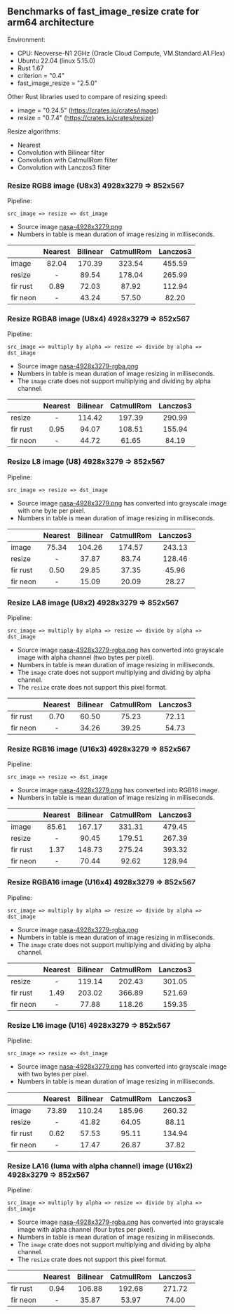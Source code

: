 ## Benchmarks of fast_image_resize crate for arm64 architecture

Environment:

- CPU: Neoverse-N1 2GHz (Oracle Cloud Compute, VM.Standard.A1.Flex)
- Ubuntu 22.04 (linux 5.15.0)
- Rust 1.67
- criterion = "0.4"
- fast_image_resize = "2.5.0"

Other Rust libraries used to compare of resizing speed:

- image = "0.24.5" (<https://crates.io/crates/image>)
- resize = "0.7.4" (<https://crates.io/crates/resize>)

Resize algorithms:

- Nearest
- Convolution with Bilinear filter
- Convolution with CatmullRom filter
- Convolution with Lanczos3 filter

### Resize RGB8 image (U8x3) 4928x3279 => 852x567

Pipeline:

`src_image => resize => dst_image`

- Source image [nasa-4928x3279.png](https://github.com/Cykooz/fast_image_resize/blob/main/data/nasa-4928x3279.png)
- Numbers in table is mean duration of image resizing in milliseconds.

<!-- bench_compare_rgb start -->
|          | Nearest | Bilinear | CatmullRom | Lanczos3 |
|----------|:-------:|:--------:|:----------:|:--------:|
| image    |  82.04  |  170.39  |   323.54   |  455.59  |
| resize   |    -    |  89.54   |   178.04   |  265.99  |
| fir rust |  0.89   |  72.03   |   87.92    |  112.94  |
| fir neon |    -    |  43.24   |   57.50    |  82.20   |
<!-- bench_compare_rgb end -->

### Resize RGBA8 image (U8x4) 4928x3279 => 852x567

Pipeline:

`src_image => multiply by alpha => resize => divide by alpha => dst_image`

- Source image
  [nasa-4928x3279-rgba.png](https://github.com/Cykooz/fast_image_resize/blob/main/data/nasa-4928x3279-rgba.png)
- Numbers in table is mean duration of image resizing in milliseconds.
- The `image` crate does not support multiplying and dividing by alpha channel.

<!-- bench_compare_rgba start -->
|          | Nearest | Bilinear | CatmullRom | Lanczos3 |
|----------|:-------:|:--------:|:----------:|:--------:|
| resize   |    -    |  114.42  |   197.39   |  290.99  |
| fir rust |  0.95   |  94.07   |   108.51   |  155.94  |
| fir neon |    -    |  44.72   |   61.65    |  84.19   |
<!-- bench_compare_rgba end -->

### Resize L8 image (U8) 4928x3279 => 852x567

Pipeline:

`src_image => resize => dst_image`

- Source image [nasa-4928x3279.png](https://github.com/Cykooz/fast_image_resize/blob/main/data/nasa-4928x3279.png)
  has converted into grayscale image with one byte per pixel.
- Numbers in table is mean duration of image resizing in milliseconds.

<!-- bench_compare_l start -->
|          | Nearest | Bilinear | CatmullRom | Lanczos3 |
|----------|:-------:|:--------:|:----------:|:--------:|
| image    |  75.34  |  104.26  |   174.57   |  243.13  |
| resize   |    -    |  37.87   |   83.74    |  128.46  |
| fir rust |  0.50   |  29.85   |   37.35    |  45.96   |
| fir neon |    -    |  15.09   |   20.09    |  28.27   |
<!-- bench_compare_l end -->

### Resize LA8 image (U8x2) 4928x3279 => 852x567

Pipeline:

`src_image => multiply by alpha => resize => divide by alpha => dst_image`

- Source image
  [nasa-4928x3279-rgba.png](https://github.com/Cykooz/fast_image_resize/blob/main/data/nasa-4928x3279-rgba.png)
  has converted into grayscale image with alpha channel (two bytes per pixel).
- Numbers in table is mean duration of image resizing in milliseconds.
- The `image` crate does not support multiplying and dividing by alpha channel.
- The `resize` crate does not support this pixel format.

<!-- bench_compare_la start -->
|          | Nearest | Bilinear | CatmullRom | Lanczos3 |
|----------|:-------:|:--------:|:----------:|:--------:|
| fir rust |  0.70   |  60.50   |   75.23    |  72.11   |
| fir neon |    -    |  34.26   |   39.25    |  54.73   |
<!-- bench_compare_la end -->

### Resize RGB16 image (U16x3) 4928x3279 => 852x567

Pipeline:

`src_image => resize => dst_image`

- Source image [nasa-4928x3279.png](https://github.com/Cykooz/fast_image_resize/blob/main/data/nasa-4928x3279.png)
  has converted into RGB16 image.
- Numbers in table is mean duration of image resizing in milliseconds.

<!-- bench_compare_rgb16 start -->
|          | Nearest | Bilinear | CatmullRom | Lanczos3 |
|----------|:-------:|:--------:|:----------:|:--------:|
| image    |  85.61  |  167.17  |   331.31   |  479.45  |
| resize   |    -    |  90.45   |   179.51   |  267.39  |
| fir rust |  1.37   |  148.73  |   275.24   |  393.32  |
| fir neon |    -    |  70.44   |   92.62    |  128.94  |
<!-- bench_compare_rgb16 end -->

### Resize RGBA16 image (U16x4) 4928x3279 => 852x567

Pipeline:

`src_image => multiply by alpha => resize => divide by alpha => dst_image`

- Source image
  [nasa-4928x3279-rgba.png](https://github.com/Cykooz/fast_image_resize/blob/main/data/nasa-4928x3279-rgba.png)
- Numbers in table is mean duration of image resizing in milliseconds.
- The `image` crate does not support multiplying and dividing by alpha channel.

<!-- bench_compare_rgba16 start -->
|          | Nearest | Bilinear | CatmullRom | Lanczos3 |
|----------|:-------:|:--------:|:----------:|:--------:|
| resize   |    -    |  119.14  |   202.43   |  301.05  |
| fir rust |  1.49   |  203.02  |   366.89   |  521.69  |
| fir neon |    -    |  77.88   |   118.26   |  159.35  |
<!-- bench_compare_rgba16 end -->

### Resize L16 image (U16) 4928x3279 => 852x567

Pipeline:

`src_image => resize => dst_image`

- Source image [nasa-4928x3279.png](https://github.com/Cykooz/fast_image_resize/blob/main/data/nasa-4928x3279.png)
  has converted into grayscale image with two bytes per pixel.
- Numbers in table is mean duration of image resizing in milliseconds.

<!-- bench_compare_l16 start -->
|          | Nearest | Bilinear | CatmullRom | Lanczos3 |
|----------|:-------:|:--------:|:----------:|:--------:|
| image    |  73.89  |  110.24  |   185.96   |  260.32  |
| resize   |    -    |  41.82   |   64.05    |  88.11   |
| fir rust |  0.62   |  57.53   |   95.11    |  134.94  |
| fir neon |    -    |  17.47   |   26.87    |  37.82   |
<!-- bench_compare_l16 end -->

### Resize LA16 (luma with alpha channel) image (U16x2) 4928x3279 => 852x567

Pipeline:

`src_image => multiply by alpha => resize => divide by alpha => dst_image`

- Source image
  [nasa-4928x3279-rgba.png](https://github.com/Cykooz/fast_image_resize/blob/main/data/nasa-4928x3279-rgba.png)
  has converted into grayscale image with alpha channel (four bytes per pixel).
- Numbers in table is mean duration of image resizing in milliseconds.
- The `image` crate does not support multiplying and dividing by alpha channel.
- The `resize` crate does not support this pixel format.

<!-- bench_compare_la16 start -->
|          | Nearest | Bilinear | CatmullRom | Lanczos3 |
|----------|:-------:|:--------:|:----------:|:--------:|
| fir rust |  0.94   |  106.88  |   192.68   |  271.72  |
| fir neon |    -    |  35.87   |   53.97    |  74.00   |
<!-- bench_compare_la16 end -->
